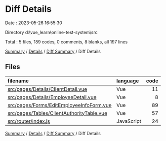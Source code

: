 # Diff Details

Date : 2023-05-26 16:55:30

Directory d:\\vue_learn\\online-test-system\\src

Total : 5 files,  189 codes, 0 comments, 8 blanks, all 197 lines

[Summary](results.md) / [Details](details.md) / [Diff Summary](diff.md) / Diff Details

## Files
| filename | language | code | comment | blank | total |
| :--- | :--- | ---: | ---: | ---: | ---: |
| [src/pages/Details/ClientDetail.vue](/src/pages/Details/ClientDetail.vue) | Vue | 11 | 0 | 0 | 11 |
| [src/pages/Details/EmployeeDetail.vue](/src/pages/Details/EmployeeDetail.vue) | Vue | 8 | 0 | 0 | 8 |
| [src/pages/Forms/EditEmployeeInfoForm.vue](/src/pages/Forms/EditEmployeeInfoForm.vue) | Vue | 89 | 0 | 6 | 95 |
| [src/pages/Tables/ClientAuthorityTable.vue](/src/pages/Tables/ClientAuthorityTable.vue) | Vue | 57 | 0 | 2 | 59 |
| [src/router/index.js](/src/router/index.js) | JavaScript | 24 | 0 | 0 | 24 |

[Summary](results.md) / [Details](details.md) / [Diff Summary](diff.md) / Diff Details
